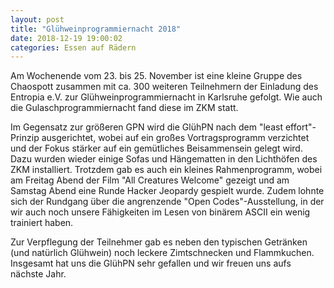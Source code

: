 ```yaml
---
layout: post
title: "Glühweinprogrammiernacht 2018"
date: 2018-12-19 19:00:02
categories: Essen auf Rädern
---
```


Am Wochenende vom 23. bis 25. November ist eine kleine Gruppe des Chaospott zusammen mit ca. 300 weiteren Teilnehmern der Einladung des Entropia e.V. zur Glühweinprogrammiernacht in Karlsruhe gefolgt. Wie auch die Gulaschprogrammiernacht fand diese im ZKM statt.

Im Gegensatz zur größeren GPN wird die GlühPN nach dem "least effort"-Prinzip ausgerichtet, wobei auf ein großes Vortragsprogramm verzichtet und der Fokus stärker auf ein gemütliches Beisammensein gelegt wird. Dazu wurden wieder einige Sofas und Hängematten in den Lichthöfen des ZKM installiert. Trotzdem gab es auch ein kleines Rahmenprogramm, wobei am Freitag Abend der Film "All Creatures Welcome" gezeigt und am Samstag Abend eine Runde Hacker Jeopardy gespielt wurde. Zudem lohnte sich der Rundgang über die angrenzende "Open Codes"-Ausstellung, in der wir auch noch unsere Fähigkeiten im Lesen von binärem ASCII ein wenig trainiert haben.

Zur Verpflegung der Teilnehmer gab es neben den typischen Getränken (und natürlich Glühwein) noch leckere Zimtschnecken und Flammkuchen. Insgesamt hat uns die GlühPN sehr gefallen und wir freuen uns aufs nächste Jahr.